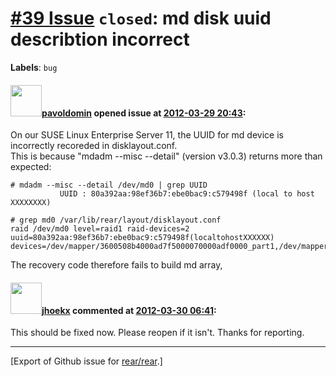 [\#39 Issue](https://github.com/rear/rear/issues/39) `closed`: md disk uuid describtion incorrect
=================================================================================================

**Labels**: `bug`

#### <img src="https://avatars.githubusercontent.com/u/1576908?v=4" width="50">[pavoldomin](https://github.com/pavoldomin) opened issue at [2012-03-29 20:43](https://github.com/rear/rear/issues/39):

On our SUSE Linux Enterprise Server 11, the UUID for md device is
incorrectly recoreded in disklayout.conf.  
This is because "mdadm --misc --detail" (version v3.0.3) returns more
than expected:

    # mdadm --misc --detail /dev/md0 | grep UUID
               UUID : 80a392aa:98ef36b7:ebe0bac9:c579498f (local to host XXXXXXXX)

    # grep md0 /var/lib/rear/layout/disklayout.conf
    raid /dev/md0 level=raid1 raid-devices=2 uuid=80a392aa:98ef36b7:ebe0bac9:c579498f(localtohostXXXXXX) devices=/dev/mapper/3600508b4000ad7f5000070000adf0000_part1,/dev/mapper/3600508b4000ad7f30000a00008820000_part1

The recovery code therefore fails to build md array,

#### <img src="https://avatars.githubusercontent.com/u/783473?v=4" width="50">[jhoekx](https://github.com/jhoekx) commented at [2012-03-30 06:41](https://github.com/rear/rear/issues/39#issuecomment-4837203):

This should be fixed now. Please reopen if it isn't. Thanks for
reporting.

------------------------------------------------------------------------

\[Export of Github issue for
[rear/rear](https://github.com/rear/rear).\]
